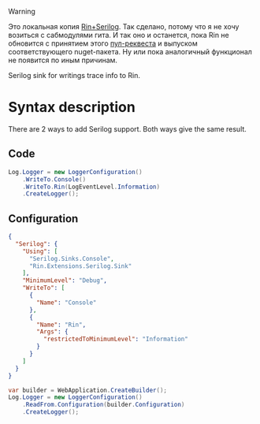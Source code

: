 > [!WARNING]
> 
> Это локальная копия [Rin+Serilog](https://github.com/IAmAnatolyBelanov/Rin/tree/serilog-support). Так сделано, потому что я не хочу возиться с сабмодулями гита. И так оно и останется, пока Rin не обновится с принятием этого [пул-реквеста](https://github.com/mayuki/Rin/pull/76) и выпуском соответствующего nuget-пакета. Ну или пока аналогичный функционал не появится по иным причинам.

Serilog sink for writings trace info to Rin.

# Syntax description

There are 2 ways to add Serilog support. Both ways give the same result.

## Code
```csharp
Log.Logger = new LoggerConfiguration()
	.WriteTo.Console()
	.WriteTo.Rin(LogEventLevel.Information)
	.CreateLogger();
```

## Configuration
```json
{
  "Serilog": {
    "Using": [
      "Serilog.Sinks.Console",
      "Rin.Extensions.Serilog.Sink"
    ],
    "MinimumLevel": "Debug",
    "WriteTo": [
      {
        "Name": "Console"
      },
      {
        "Name": "Rin",
        "Args": {
          "restrictedToMinimumLevel": "Information"
        }
      }
    ]
  }
}
```

```csharp
var builder = WebApplication.CreateBuilder();
Log.Logger = new LoggerConfiguration()
	.ReadFrom.Configuration(builder.Configuration)
	.CreateLogger();
```